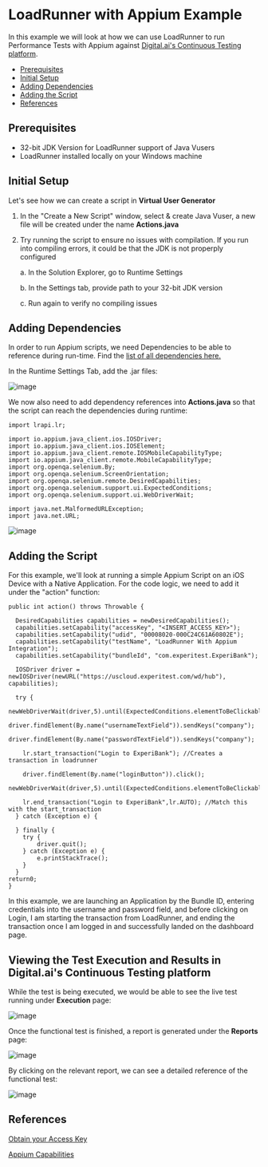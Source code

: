 # LoadRunner with Appium Example

In this example we will look at how we can use LoadRunner to run Performance Tests with Appium against [Digital.ai's Continuous Testing platform](https://digital.ai/continuous-testing).

- [Prerequisites](#Prerequisites)
- [Initial Setup](#Initial-Setup)
- [Adding Dependencies](#Adding-Dependencies)
- [Adding the Script](#Adding-the-Script)
- [References](#References)

## Prerequisites

- 32-bit JDK Version for LoadRunner support of Java Vusers
- LoadRunner installed locally on your Windows machine

## Initial Setup

Let's see how we can create a script in **Virtual User Generator**

1. In the "Create a New Script" window, select & create Java Vuser, a new file will be created under the name **Actions.java**
2. Try running the script to ensure no issues with compilation. If you run into compiling errors, it could be that the JDK is not properply configured

    a. In the Solution Explorer, go to Runtime Settings
  
    b. In the Settings tab, provide path to your 32-bit JDK version
  
    c. Run again to verify no compiling issues
  
## Adding Dependencies

In order to run Appium scripts, we need Dependencies to be able to reference during run-time. Find the [list of all dependencies here.](https://loadrunnerdependencies.s3.us-east-2.amazonaws.com/loadrunner_dependencies.zip)

In the Runtime Settings Tab, add the .jar files:

![image](https://user-images.githubusercontent.com/71343050/184656181-d13f401f-639d-4590-a0e6-14d7e0e07669.png)

We now also need to add dependency references into **Actions.java** so that the script can reach the dependencies during runtime:

```
import lrapi.lr;

import io.appium.java_client.ios.IOSDriver;
import io.appium.java_client.ios.IOSElement;
import io.appium.java_client.remote.IOSMobileCapabilityType;
import io.appium.java_client.remote.MobileCapabilityType;
import org.openqa.selenium.By;
import org.openqa.selenium.ScreenOrientation;
import org.openqa.selenium.remote.DesiredCapabilities;
import org.openqa.selenium.support.ui.ExpectedConditions;
import org.openqa.selenium.support.ui.WebDriverWait;

import java.net.MalformedURLException;
import java.net.URL;
```

![image](https://user-images.githubusercontent.com/71343050/184657014-42759ee0-0c05-4c76-ad7f-a8598f3fdc70.png)

## Adding the Script

For this example, we'll look at running a simple Appium Script on an iOS Device with a Native Application.
For the code logic, we need to add it under the "action" function:

```
public int action() throws Throwable {

  DesiredCapabilities capabilities = newDesiredCapabilities();
  capabilities.setCapability("accessKey", "<INSERT_ACCESS_KEY>");
  capabilities.setCapability("udid", "00008020-000C24C61A60802E");
  capabilities.setCapability("testName", "LoadRunner With Appium Integration");
  capabilities.setCapability("bundleId", "com.experitest.ExperiBank");
  
  IOSDriver driver = newIOSDriver(newURL("https://uscloud.experitest.com/wd/hub"), capabilities);
  
  try {
    newWebDriverWait(driver,5).until(ExpectedConditions.elementToBeClickable(By.name("usernameTextField")));
    driver.findElement(By.name("usernameTextField")).sendKeys("company");
    driver.findElement(By.name("passwordTextField")).sendKeys("company");

    lr.start_transaction("Login to ExperiBank"); //Creates a transaction in loadrunner
    
    driver.findElement(By.name("loginButton")).click();
    newWebDriverWait(driver,5).until(ExpectedConditions.elementToBeClickable(By.name("logoutButton")));
    
    lr.end_transaction("Login to ExperiBank",lr.AUTO); //Match this with the start_transaction
  } catch (Exception e) {
  
  } finally {
    try {
        driver.quit();
    } catch (Exception e) {
        e.printStackTrace();
    }
  }
return0;
}
```

In this example, we are launching an Application by the Bundle ID, entering credentials into the username and password field, and before clicking on Login, I am starting the transaction from LoadRunner, and ending the transaction once I am logged in and successfully landed on the dashboard page.

## Viewing the Test Execution and Results in Digital.ai's Continuous Testing platform

While the test is being executed, we would be able to see the live test running under **Execution** page:

![image](https://user-images.githubusercontent.com/71343050/184659393-e6a3d078-63d1-4dbf-bf55-fc10a99bc544.png)

Once the functional test is finished, a report is generated under the **Reports** page:

![image](https://user-images.githubusercontent.com/71343050/184659675-cb4d977f-b93a-4589-8495-756e8d83c6af.png)

By clicking on the relevant report, we can see a detailed reference of the functional test:

![image](https://user-images.githubusercontent.com/71343050/184659847-7f6392d8-ad44-44ba-b91c-6f77335167cc.png)

## References

[Obtain your Access Key](https://docs.experitest.com/display/TE/Obtaining+Access+Key)

[Appium Capabilities](https://docs.experitest.com/display/TE/Appium+Server+%28Open+Source%29+Execution)
